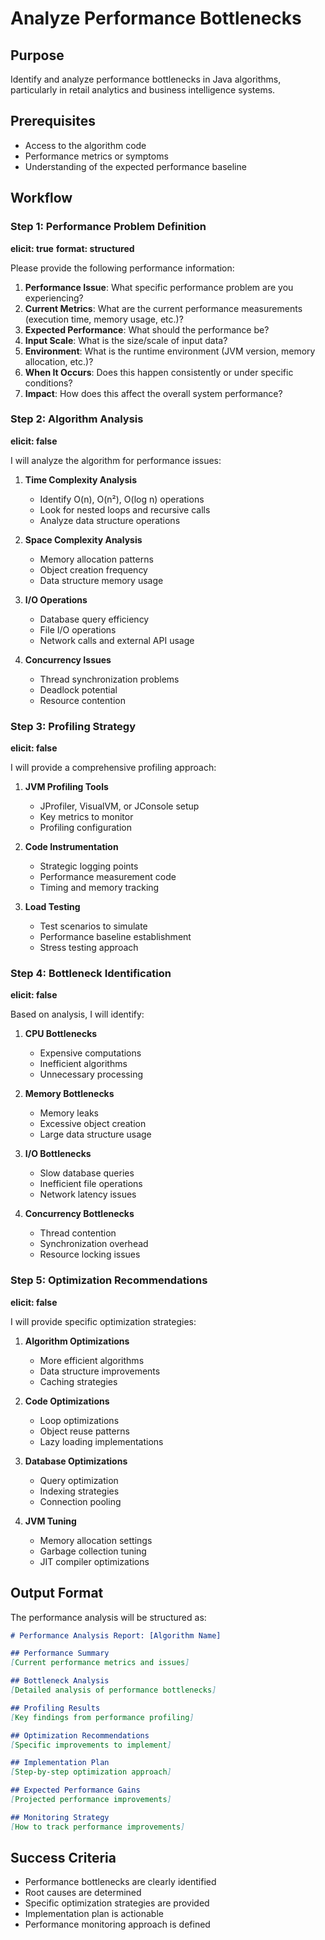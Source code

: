 # Analyze Performance Bottlenecks

## Purpose
Identify and analyze performance bottlenecks in Java algorithms, particularly in retail analytics and business intelligence systems.

## Prerequisites
- Access to the algorithm code
- Performance metrics or symptoms
- Understanding of the expected performance baseline

## Workflow

### Step 1: Performance Problem Definition
**elicit: true**
**format: structured**

Please provide the following performance information:

1. **Performance Issue**: What specific performance problem are you experiencing?
2. **Current Metrics**: What are the current performance measurements (execution time, memory usage, etc.)?
3. **Expected Performance**: What should the performance be?
4. **Input Scale**: What is the size/scale of input data?
5. **Environment**: What is the runtime environment (JVM version, memory allocation, etc.)?
6. **When It Occurs**: Does this happen consistently or under specific conditions?
7. **Impact**: How does this affect the overall system performance?

### Step 2: Algorithm Analysis
**elicit: false**

I will analyze the algorithm for performance issues:

1. **Time Complexity Analysis**
   - Identify O(n), O(n²), O(log n) operations
   - Look for nested loops and recursive calls
   - Analyze data structure operations

2. **Space Complexity Analysis**
   - Memory allocation patterns
   - Object creation frequency
   - Data structure memory usage

3. **I/O Operations**
   - Database query efficiency
   - File I/O operations
   - Network calls and external API usage

4. **Concurrency Issues**
   - Thread synchronization problems
   - Deadlock potential
   - Resource contention

### Step 3: Profiling Strategy
**elicit: false**

I will provide a comprehensive profiling approach:

1. **JVM Profiling Tools**
   - JProfiler, VisualVM, or JConsole setup
   - Key metrics to monitor
   - Profiling configuration

2. **Code Instrumentation**
   - Strategic logging points
   - Performance measurement code
   - Timing and memory tracking

3. **Load Testing**
   - Test scenarios to simulate
   - Performance baseline establishment
   - Stress testing approach

### Step 4: Bottleneck Identification
**elicit: false**

Based on analysis, I will identify:

1. **CPU Bottlenecks**
   - Expensive computations
   - Inefficient algorithms
   - Unnecessary processing

2. **Memory Bottlenecks**
   - Memory leaks
   - Excessive object creation
   - Large data structure usage

3. **I/O Bottlenecks**
   - Slow database queries
   - Inefficient file operations
   - Network latency issues

4. **Concurrency Bottlenecks**
   - Thread contention
   - Synchronization overhead
   - Resource locking issues

### Step 5: Optimization Recommendations
**elicit: false**

I will provide specific optimization strategies:

1. **Algorithm Optimizations**
   - More efficient algorithms
   - Data structure improvements
   - Caching strategies

2. **Code Optimizations**
   - Loop optimizations
   - Object reuse patterns
   - Lazy loading implementations

3. **Database Optimizations**
   - Query optimization
   - Indexing strategies
   - Connection pooling

4. **JVM Tuning**
   - Memory allocation settings
   - Garbage collection tuning
   - JIT compiler optimizations

## Output Format

The performance analysis will be structured as:

```markdown
# Performance Analysis Report: [Algorithm Name]

## Performance Summary
[Current performance metrics and issues]

## Bottleneck Analysis
[Detailed analysis of performance bottlenecks]

## Profiling Results
[Key findings from performance profiling]

## Optimization Recommendations
[Specific improvements to implement]

## Implementation Plan
[Step-by-step optimization approach]

## Expected Performance Gains
[Projected performance improvements]

## Monitoring Strategy
[How to track performance improvements]
```

## Success Criteria
- Performance bottlenecks are clearly identified
- Root causes are determined
- Specific optimization strategies are provided
- Implementation plan is actionable
- Performance monitoring approach is defined
